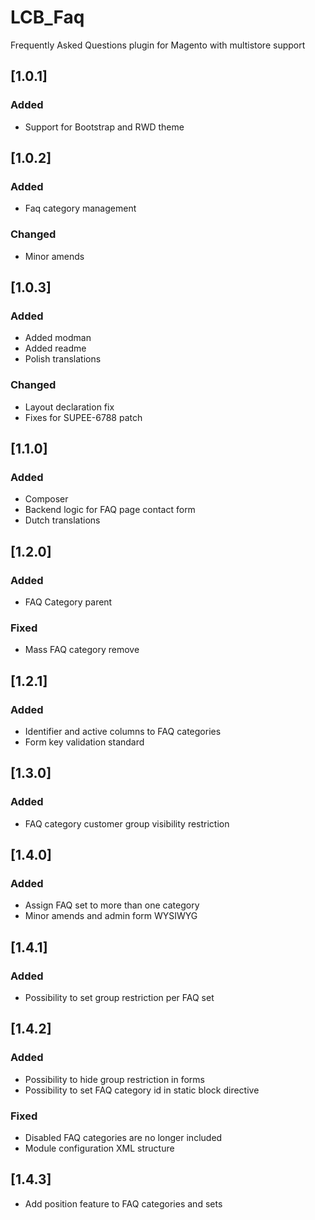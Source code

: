 # LCB_Faq
Frequently Asked Questions plugin for Magento with multistore support

## [1.0.1]

### Added

- Support for Bootstrap and RWD theme

## [1.0.2]

### Added

- Faq category management

### Changed

- Minor amends

## [1.0.3]

### Added

- Added modman
- Added readme
- Polish translations

### Changed

- Layout declaration fix
- Fixes for SUPEE-6788 patch


## [1.1.0]

### Added

- Composer
- Backend logic for FAQ page contact form
- Dutch translations

## [1.2.0]

### Added

- FAQ Category parent

### Fixed

- Mass FAQ category remove

## [1.2.1]

### Added 

- Identifier and active columns to FAQ categories
- Form key validation standard

## [1.3.0]

### Added 

- FAQ category customer group visibility restriction

## [1.4.0]

### Added

- Assign FAQ set to more than one category
- Minor amends and admin form WYSIWYG

## [1.4.1]

### Added

- Possibility to set group restriction per FAQ set

## [1.4.2]

### Added

- Possibility to hide group restriction in forms
- Possibility to set FAQ category id in static block directive

### Fixed

- Disabled FAQ categories are no longer included
- Module configuration XML structure

## [1.4.3]

- Add position feature to FAQ categories and sets